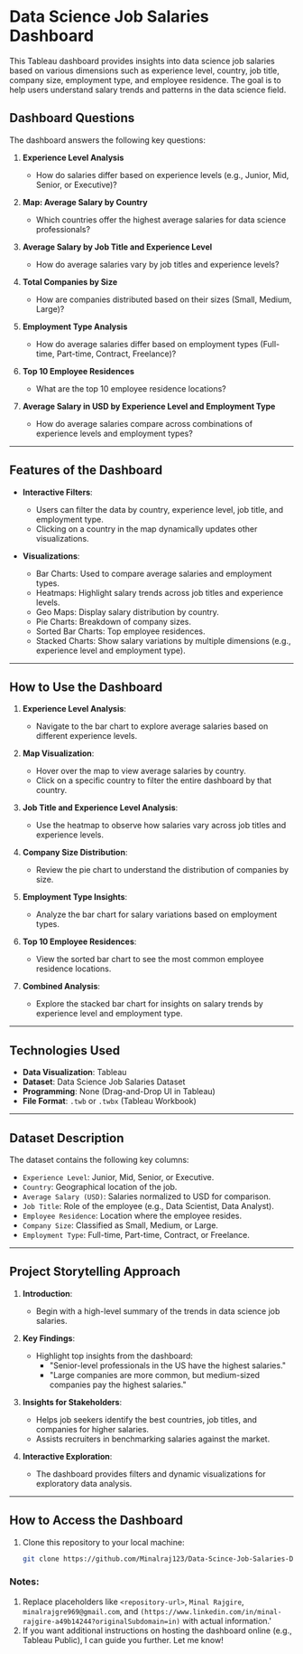# Data Science Job Salaries Dashboard

This Tableau dashboard provides insights into data science job salaries based on various dimensions such as experience level, country, job title, company size, employment type, and employee residence. The goal is to help users understand salary trends and patterns in the data science field.


## **Dashboard Questions**

The dashboard answers the following key questions:

1. **Experience Level Analysis**  
   - How do salaries differ based on experience levels (e.g., Junior, Mid, Senior, or Executive)?  

2. **Map: Average Salary by Country**  
   - Which countries offer the highest average salaries for data science professionals?  

3. **Average Salary by Job Title and Experience Level**  
   - How do average salaries vary by job titles and experience levels?  

4. **Total Companies by Size**  
   - How are companies distributed based on their sizes (Small, Medium, Large)?  

5. **Employment Type Analysis**  
   - How do average salaries differ based on employment types (Full-time, Part-time, Contract, Freelance)?  

6. **Top 10 Employee Residences**  
   - What are the top 10 employee residence locations?  

7. **Average Salary in USD by Experience Level and Employment Type**  
   - How do average salaries compare across combinations of experience levels and employment types?  

---

## **Features of the Dashboard**

- **Interactive Filters**:  
  - Users can filter the data by country, experience level, job title, and employment type.  
  - Clicking on a country in the map dynamically updates other visualizations.

- **Visualizations**:
  - Bar Charts: Used to compare average salaries and employment types.
  - Heatmaps: Highlight salary trends across job titles and experience levels.
  - Geo Maps: Display salary distribution by country.
  - Pie Charts: Breakdown of company sizes.
  - Sorted Bar Charts: Top employee residences.
  - Stacked Charts: Show salary variations by multiple dimensions (e.g., experience level and employment type).

---

## **How to Use the Dashboard**

1. **Experience Level Analysis**:  
   - Navigate to the bar chart to explore average salaries based on different experience levels.

2. **Map Visualization**:  
   - Hover over the map to view average salaries by country.  
   - Click on a specific country to filter the entire dashboard by that country.

3. **Job Title and Experience Level Analysis**:  
   - Use the heatmap to observe how salaries vary across job titles and experience levels.

4. **Company Size Distribution**:  
   - Review the pie chart to understand the distribution of companies by size.

5. **Employment Type Insights**:  
   - Analyze the bar chart for salary variations based on employment types.

6. **Top 10 Employee Residences**:  
   - View the sorted bar chart to see the most common employee residence locations.

7. **Combined Analysis**:  
   - Explore the stacked bar chart for insights on salary trends by experience level and employment type.

---

## **Technologies Used**

- **Data Visualization**: Tableau
- **Dataset**: Data Science Job Salaries Dataset
- **Programming**: None (Drag-and-Drop UI in Tableau)
- **File Format**: `.twb` or `.twbx` (Tableau Workbook)

---

## **Dataset Description**

The dataset contains the following key columns:  
- `Experience Level`: Junior, Mid, Senior, or Executive.  
- `Country`: Geographical location of the job.  
- `Average Salary (USD)`: Salaries normalized to USD for comparison.  
- `Job Title`: Role of the employee (e.g., Data Scientist, Data Analyst).  
- `Employee Residence`: Location where the employee resides.  
- `Company Size`: Classified as Small, Medium, or Large.  
- `Employment Type`: Full-time, Part-time, Contract, or Freelance.

---

## **Project Storytelling Approach**

1. **Introduction**:  
   - Begin with a high-level summary of the trends in data science job salaries.
   
2. **Key Findings**:  
   - Highlight top insights from the dashboard:
     - "Senior-level professionals in the US have the highest salaries."
     - "Large companies are more common, but medium-sized companies pay the highest salaries."

3. **Insights for Stakeholders**:  
   - Helps job seekers identify the best countries, job titles, and companies for higher salaries.
   - Assists recruiters in benchmarking salaries against the market.

4. **Interactive Exploration**:  
   - The dashboard provides filters and dynamic visualizations for exploratory data analysis.

---

## **How to Access the Dashboard**

1. Clone this repository to your local machine:
   ```bash
   git clone https://github.com/Minalraj123/Data-Scince-Job-Salaries-Dashboard/tree/main

### Notes: 
1. Replace placeholders like `<repository-url>`, `Minal Rajgire`, `minalrajgre969@gmail.com`, and `(https://www.linkedin.com/in/minal-rajgire-a49b14244?originalSubdomain=in)` with actual information.'
2. If you want additional instructions on hosting the dashboard online (e.g., Tableau Public), I can guide you further. Let me know!
